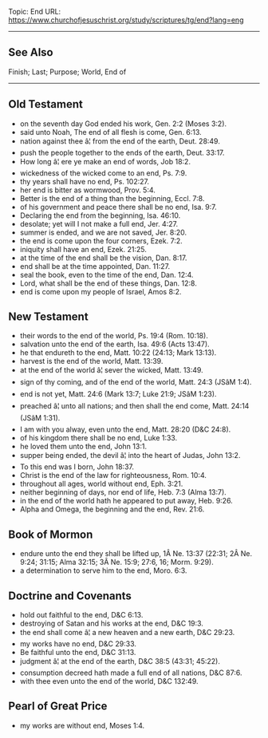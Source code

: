 Topic: End
URL: https://www.churchofjesuschrist.org/study/scriptures/tg/end?lang=eng

---

## See Also

Finish; Last; Purpose; World, End of

---

## Old Testament

- on the seventh day God ended his work, Gen. 2:2 (Moses 3:2).
- said unto Noah, The end of all flesh is come, Gen. 6:13.
- nation against thee â¦ from the end of the earth, Deut. 28:49.
- push the people together to the ends of the earth, Deut. 33:17.
- How long â¦ ere ye make an end of words, Job 18:2.
- wickedness of the wicked come to an end, Ps. 7:9.
- thy years shall have no end, Ps. 102:27.
- her end is bitter as wormwood, Prov. 5:4.
- Better is the end of a thing than the beginning, Eccl. 7:8.
- of his government and peace there shall be no end, Isa. 9:7.
- Declaring the end from the beginning, Isa. 46:10.
- desolate; yet will I not make a full end, Jer. 4:27.
- summer is ended, and we are not saved, Jer. 8:20.
- the end is come upon the four corners, Ezek. 7:2.
- iniquity shall have an end, Ezek. 21:25.
- at the time of the end shall be the vision, Dan. 8:17.
- end shall be at the time appointed, Dan. 11:27.
- seal the book, even to the time of the end, Dan. 12:4.
- Lord, what shall be the end of these things, Dan. 12:8.
- end is come upon my people of Israel, Amos 8:2.

## New Testament

- their words to the end of the world, Ps. 19:4 (Rom. 10:18).
- salvation unto the end of the earth, Isa. 49:6 (Acts 13:47).
- he that endureth to the end, Matt. 10:22 (24:13; Mark 13:13).
- harvest is the end of the world, Matt. 13:39.
- at the end of the world â¦ sever the wicked, Matt. 13:49.
- sign of thy coming, and of the end of the world, Matt. 24:3 (JSâM 1:4).
- end is not yet, Matt. 24:6 (Mark 13:7; Luke 21:9; JSâM 1:23).
- preached â¦ unto all nations; and then shall the end come, Matt. 24:14 (JSâM 1:31).
- I am with you alway, even unto the end, Matt. 28:20 (D&C 24:8).
- of his kingdom there shall be no end, Luke 1:33.
- he loved them unto the end, John 13:1.
- supper being ended, the devil â¦ into the heart of Judas, John 13:2.
- To this end was I born, John 18:37.
- Christ is the end of the law for righteousness, Rom. 10:4.
- throughout all ages, world without end, Eph. 3:21.
- neither beginning of days, nor end of life, Heb. 7:3 (Alma 13:7).
- in the end of the world hath he appeared to put away, Heb. 9:26.
- Alpha and Omega, the beginning and the end, Rev. 21:6.

## Book of Mormon

- endure unto the end they shall be lifted up, 1Â Ne. 13:37 (22:31; 2Â Ne. 9:24; 31:15; Alma 32:15; 3Â Ne. 15:9; 27:6, 16; Morm. 9:29).
- a determination to serve him to the end, Moro. 6:3.

## Doctrine and Covenants

- hold out faithful to the end, D&C 6:13.
- destroying of Satan and his works at the end, D&C 19:3.
- the end shall come â¦ a new heaven and a new earth, D&C 29:23.
- my works have no end, D&C 29:33.
- Be faithful unto the end, D&C 31:13.
- judgment â¦ at the end of the earth, D&C 38:5 (43:31; 45:22).
- consumption decreed hath made a full end of all nations, D&C 87:6.
- with thee even unto the end of the world, D&C 132:49.

## Pearl of Great Price

- my works are without end, Moses 1:4.

